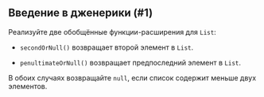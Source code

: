 ## Введение в дженерики (#1)

Реализуйте две обобщённые функции-расширения для `List`:

+ `secondOrNull()` возвращает второй элемент в `List`.

+ `penultimateOrNull()` возвращает предпоследний элемент в `List`.

В обоих случаях возвращайте `null`, если список содержит меньше двух элементов.